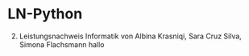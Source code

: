 # LN-Python
2. Leistungsnachweis Informatik
von Albina Krasniqi, Sara Cruz Silva, Simona Flachsmann
hallo
